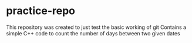 # practice-repo
This repository was created to just test the basic working of git
Contains a simple C++ code to count the number of days between two given dates